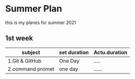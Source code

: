 # Summer Plan
this is my planes for summer 2021
## 1st week
subject|set duration| Actu.duration
---|---|---
1.Git & GitHub| One Day | .....
2.command promet|one day|......
